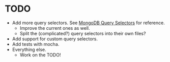 TODO
===
* Add more query selectors. See [MongoDB Query Selectors] for reference.
  * Improve the current ones as well.
  * Split the (complicated?) query selectors into their own files?
* Add support for custom query selectors.
* Add tests with mocha.
* Everything else.
  * Work on the TODO!

[MongoDB Query Selectors]: https://docs.mongodb.com/manual/reference/operator/query/#query-selectors
